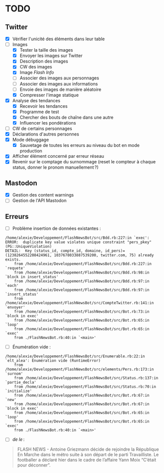 # TODO

## Twitter

- [x] Vérifier l'unicité des éléments dans leur table
- [ ] Images
	- [x] Tester la taille des images
	- [x] Envoyer les images sur Twitter
	- [x] Description des images
	- [x] CW des images
	- [x] Image _Flash Info_
	- [ ] Associer des images aux personnages
	- [ ] Associer des images aux informations
	- [ ] Envoie des images de manière aléatoire
	- [x] Compresser l'image statique
- [x] Analyse des tendances
	- [x] Recevoir les tendances
	- [x] Programme de test
	- [x] Chercher des bouts de chaîne dans une autre
	- [x] Influencer les pondérations
- [ ] CW de certains personnages
- [x] Déclarations d'autres personnes
- [x] Mode débuggage
	- [x] Sauvetage de toutes les erreurs au niveau du bot en mode production
- [x] Afficher élément concerné par erreur réseau
- [x] Revenir sur le comptage du surnommage (reset le compteur à chaque status,
      donner le pronom manuellement ?)

## Mastodon

- [x] Gestion des content warnings
- [ ] Gestion de l'API Mastodon

## Erreurs

- [ ] Problème insertion de données existantes :
```
/home/alexie/Developpement/FlashNewsBot/src/Bdd.rb:227:in `exec': ERROR:  duplicate key value violates unique constraint "pers_pkey" (PG::UniqueViolation)
DETAIL:  Key (status_id, compte_id, domaine, id_pers)=(1238264552208424961, 1037678033887539200, twitter.com, 75) already exists.
	from /home/alexie/Developpement/FlashNewsBot/src/Bdd.rb:227:in `requete'
	from /home/alexie/Developpement/FlashNewsBot/src/Bdd.rb:98:in `block in insert_status'
	from /home/alexie/Developpement/FlashNewsBot/src/Bdd.rb:97:in `each'
	from /home/alexie/Developpement/FlashNewsBot/src/Bdd.rb:97:in `insert_status'
	from /home/alexie/Developpement/FlashNewsBot/src/CompteTwitter.rb:141:in `envoyer'
	from /home/alexie/Developpement/FlashNewsBot/src/Bot.rb:73:in `block in exec'
	from /home/alexie/Developpement/FlashNewsBot/src/Bot.rb:65:in `loop'
	from /home/alexie/Developpement/FlashNewsBot/src/Bot.rb:65:in `exec'
	from ./FlashNewsBot.rb:40:in `<main>'
```
- [ ] Énumération vide :
```
/home/alexie/Developpement/FlashNewsBot/src/Enumerable.rb:22:in `elt_alea': Énumération vide (RuntimeError)
	from /home/alexie/Developpement/FlashNewsBot/src/elements/Pers.rb:173:in `surnom'
	from /home/alexie/Developpement/FlashNewsBot/src/Status.rb:137:in `partie_decla'
	from /home/alexie/Developpement/FlashNewsBot/src/Status.rb:70:in `initialize'
	from /home/alexie/Developpement/FlashNewsBot/src/Bot.rb:67:in `new'
	from /home/alexie/Developpement/FlashNewsBot/src/Bot.rb:67:in `block in exec'
	from /home/alexie/Developpement/FlashNewsBot/src/Bot.rb:65:in `loop'
	from /home/alexie/Developpement/FlashNewsBot/src/Bot.rb:65:in `exec'
	from ./FlashNewsBot.rb:40:in `<main>'
```
- [ ] _de le_ :
> FLASH NEWS - Antoine Griezmann décide de rejoindre la République En Marche
> dans le métro suite à son départ de le parti Travailliste. Le footballer a
> déclaré hier dans le cadre de l’affaire Yann Moix “C’était pour déconner”.
